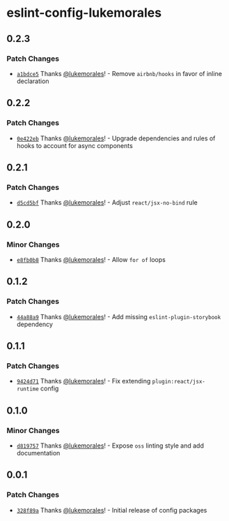 # eslint-config-lukemorales

## 0.2.3

### Patch Changes

- [`a1bdce5`](https://github.com/lukemorales/development-config/commit/a1bdce50673a47d9dff0ad47b4c038ebdb214396) Thanks [@lukemorales](https://github.com/lukemorales)! - Remove `airbnb/hooks` in favor of inline declaration

## 0.2.2

### Patch Changes

- [`0e422eb`](https://github.com/lukemorales/development-config/commit/0e422ebcfc413d344be28bab7897cd3ab97ad6ce) Thanks [@lukemorales](https://github.com/lukemorales)! - Upgrade dependencies and rules of hooks to account for async components

## 0.2.1

### Patch Changes

- [`d5cd5bf`](https://github.com/lukemorales/development-config/commit/d5cd5bf6999b8e668fdf783699af7938b2532770) Thanks [@lukemorales](https://github.com/lukemorales)! - Adjust `react/jsx-no-bind` rule

## 0.2.0

### Minor Changes

- [`e8fb0b8`](https://github.com/lukemorales/development-config/commit/e8fb0b85a657b34cd5644e68e07ff4058e191909) Thanks [@lukemorales](https://github.com/lukemorales)! - Allow `for of` loops

## 0.1.2

### Patch Changes

- [`44a88a9`](https://github.com/lukemorales/development-config/commit/44a88a933918c3f284b53dc48f234a8bc7991ab7) Thanks [@lukemorales](https://github.com/lukemorales)! - Add missing `eslint-plugin-storybook` dependency

## 0.1.1

### Patch Changes

- [`9424d71`](https://github.com/lukemorales/development-config/commit/9424d71a08061fa7ed019c0b6388c23dd66f0b09) Thanks [@lukemorales](https://github.com/lukemorales)! - Fix extending `plugin:react/jsx-runtime` config

## 0.1.0

### Minor Changes

- [`d819757`](https://github.com/lukemorales/development-config/commit/d81975711b2fc104ac3a56712961b0a873c18bf3) Thanks [@lukemorales](https://github.com/lukemorales)! - Expose `oss` linting style and add documentation

## 0.0.1

### Patch Changes

- [`328f89a`](https://github.com/lukemorales/development-config/commit/328f89addba031b0de787930f0ded2b5222b81d2) Thanks [@lukemorales](https://github.com/lukemorales)! - Initial release of config packages

